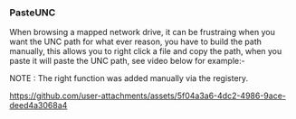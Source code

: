 ### PasteUNC

When browsing a mapped network drive, it can be frustraing when you want the UNC path for what ever reason, you have to build the path manually, this allows
you to right click a file and copy the path, when you paste it will paste the UNC path, see video below for example:-

NOTE : The right function was added manually via the registery.

https://github.com/user-attachments/assets/5f04a3a6-4dc2-4986-9ace-deed4a3068a4

